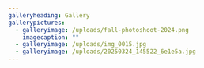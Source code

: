 ```yaml
---
galleryheading: Gallery
gallerypictures:
  - galleryimage: /uploads/fall-photoshoot-2024.png
    imagecaption: ""
  - galleryimage: /uploads/img_0015.jpg
  - galleryimage: /uploads/20250324_145522_6e1e5a.jpg
---
```

